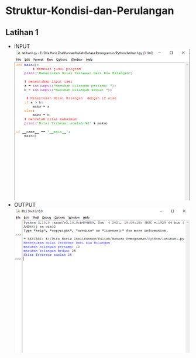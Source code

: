 # Struktur-Kondisi-dan-Perulangan
## Latihan 1 
- INPUT
![Gambar 1](screenshot/1.png)
- OUTPUT
![Gambar 2](screenshot/2.png)